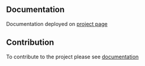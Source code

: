 ## Documentation

Documentation deployed on [project page](https://btsdigital.github.io/bot-api-contract)

## Contribution
To contribute to the project please see [documentation](https://btsdigital.bot-api-contract.io/form-builder/contribution.html#contribution-to-documentation)
